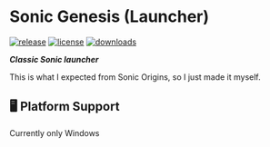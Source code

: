 # Sonic Genesis (Launcher)
[![release](https://img.shields.io/github/v/release/Ashrindy/sonic-genesis?color=blue)](https://github.com/Ashrindy/sonic-genesis/releases/latest)
[![license](https://img.shields.io/github/license/Ashrindy/sonic-genesis?color=blue)](https://github.com/Ashrindy/sonic-genesis/blob/main/LICENSE)
[![downloads](https://img.shields.io/github/downloads/Ashrindy/sonic-genesis/total?color=limegreen)](#)

***Classic Sonic launcher***

This is what I expected from Sonic Origins, so I just made it myself.

## 🖥 Platform Support
Currently only Windows
